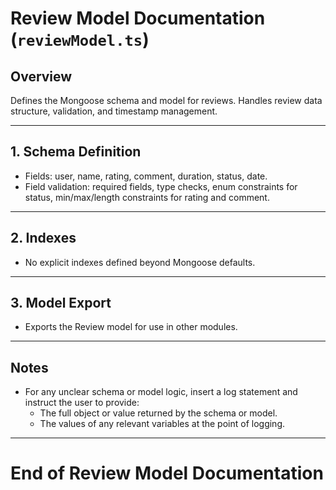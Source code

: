 # Review Model Documentation (`reviewModel.ts`)

## Overview
Defines the Mongoose schema and model for reviews. Handles review data structure, validation, and timestamp management.

---

## 1. Schema Definition
- Fields: user, name, rating, comment, duration, status, date.
- Field validation: required fields, type checks, enum constraints for status, min/max/length constraints for rating and comment.

---

## 2. Indexes
- No explicit indexes defined beyond Mongoose defaults.

---

## 3. Model Export
- Exports the Review model for use in other modules.

---

## Notes
- For any unclear schema or model logic, insert a log statement and instruct the user to provide:
  - The full object or value returned by the schema or model.
  - The values of any relevant variables at the point of logging.

---

# End of Review Model Documentation 